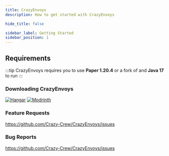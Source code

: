 ```yaml
---
title: CrazyEnvoys
description: How to get started with CrazyEnvoys

hide_title: false

sidebar_label: Getting Started
sidebar_position: 1
---
```

## Requirements
:::tip
CrazyEnvoys requires you to use **Paper 1.20.4** or a fork of and **Java 17** to run
:::

### Downloading CrazyEnvoys
[![Hangar](https://raw.githubusercontent.com/intergrav/devins-badges/v3/assets/cozy-minimal/available/hangar_64h.png)](https://hangar.papermc.io/CrazyCrew/CrazyEnvoys)
[![Modrinth](https://raw.githubusercontent.com/intergrav/devins-badges/v3/assets/cozy-minimal/available/modrinth_64h.png)](https://modrinth.com/plugin/crazyenvoys)

### Feature Requests
https://github.com/Crazy-Crew/CrazyEnvoys/issues

### Bug Reports
https://github.com/Crazy-Crew/CrazyEnvoys/issues